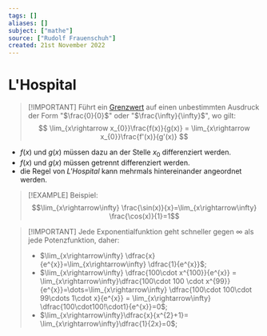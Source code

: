 ```yaml
---
tags: []
aliases: []
subject: ["mathe"]
source: ["Rudolf Frauenschuh"]
created: 21st November 2022
---
```


# L'Hospital

> [!IMPORTANT] Führt ein [Grenzwert](Grenzwert.md) auf einen unbestimmten Ausdruck der Form "$\frac{0}{0}$" oder "$\frac{\infty}{\infty}$", wo gilt:  
> $$ \lim_{x\rightarrow x_{0}}\frac{f(x)}{g(x)} = \lim_{x\rightarrow x_{0}}\frac{f'(x)}{g'(x)} $$

- $f(x)$ und $g(x)$ müssen dazu an der Stelle $x_{0}$ differenziert werden.
- $f(x)$ und $g(x)$ müssen getrennt differenziert werden.
- die Regel von *L'Hospital* kann mehrmals hintereinander angeordnet werden. 

> [!EXAMPLE] Beispiel:  
> $$\lim_{x\rightarrow\infty} \frac{\sin(x)}{x}=\lim_{x\rightarrow\infty} \frac{\cos(x)}{1}=1$$

> [!IMPORTANT] Jede Exponentialfunktion geht schneller gegen $\infty$ als jede Potenzfunktion, daher:
> - $\lim_{x\rightarrow\infty} \dfrac{x}{e^{x}}=\lim_{x\rightarrow\infty} \dfrac{1}{e^{x}}$;
> - $\lim_{x\rightarrow\infty} \dfrac{100\cdot x^{100}}{e^{x}} = \lim_{x\rightarrow\infty}\dfrac{100\cdot 100 \cdot x^{99}}{e^{x}}=\dots=\lim_{x\rightarrow\infty} \dfrac{100\cdot 100\cdot 99\cdots 1\cdot x}{e^{x}} = \lim_{x\rightarrow\infty} \dfrac{100\cdot100!\cdot1}{e^{x}}=0$;
> - $\lim_{x\rightarrow\infty}\dfrac{x}{x^{2}+1}= \lim_{x\rightarrow\infty}\dfrac{1}{2x}=0$;
> 